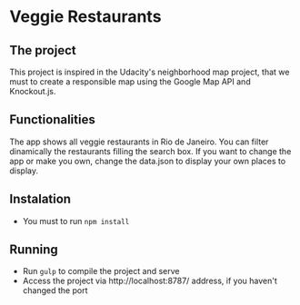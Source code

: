 # Veggie Restaurants

## The project
This project is inspired in the Udacity's neighborhood map project, that we must to create a responsible map using the Google Map API and Knockout.js.

## Functionalities
The app shows all veggie restaurants in Rio de Janeiro. You can filter dinamically the restaurants filling the search box.
If you want to change the app or make you own, change the data.json to display your own places to display.

## Instalation
* You must to run `npm install`

## Running
* Run `gulp` to compile the project and serve
* Access the project via http://localhost:8787/ address, if you haven't changed the port